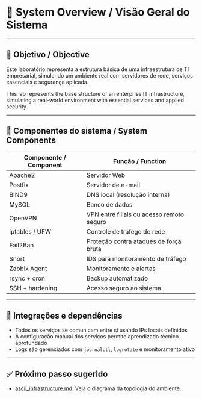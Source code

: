 # 🧩 System Overview / Visão Geral do Sistema

---

## 🎯 Objetivo / Objective

Este laboratório representa a estrutura básica de uma infraestrutura de TI empresarial, simulando um ambiente real com servidores de rede, serviços essenciais e segurança aplicada.

This lab represents the base structure of an enterprise IT infrastructure, simulating a real-world environment with essential services and applied security.

---

## 🧱 Componentes do sistema / System Components

| Componente / Component | Função / Function                          |
|------------------------|--------------------------------------------|
| Apache2                | Servidor Web                               |
| Postfix                | Servidor de e-mail                         |
| BIND9                  | DNS local (resolução interna)              |
| MySQL                  | Banco de dados                             |
| OpenVPN                | VPN entre filiais ou acesso remoto seguro  |
| iptables / UFW         | Controle de tráfego de rede                |
| Fail2Ban               | Proteção contra ataques de força bruta     |
| Snort                  | IDS para monitoramento de tráfego          |
| Zabbix Agent           | Monitoramento e alertas                    |
| rsync + cron           | Backup automatizado                        |
| SSH + hardening        | Acesso seguro ao sistema                   |

---

## 🔗 Integrações e dependências

- Todos os serviços se comunicam entre si usando IPs locais definidos
- A configuração manual dos serviços permite aprendizado técnico aprofundado
- Logs são gerenciados com `journalctl`, `logrotate` e monitoramento ativo

---

## ✅ Próximo passo sugerido

- [ascii_infrastructure.md](../diagrams/ascii_infrastructure.md): Veja o diagrama da topologia do ambiente.
